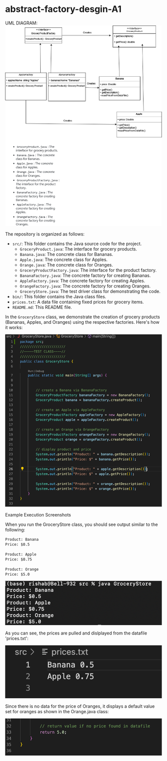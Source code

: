# abstract-factory-desgin-A1

UML DIAGRAM:
![](assets/images/assignment1uml.png)

The repository is organized as follows:

- `src/`: This folder contains the Java source code for the project.
  - `GroceryProduct.java`: The interface for grocery products.
  - `Banana.java`: The concrete class for Bananas.
  - `Apple.java`: The concrete class for Apples.
  - `Orange.java`: The concrete class for Oranges.
  - `GroceryProductFactory.java`: The interface for the product factory.
  - `BananaFactory.java`: The concrete factory for creating Bananas.
  - `AppleFactory.java`: The concrete factory for creating Apples.
  - `OrangeFactory.java`: The concrete factory for creating Oranges.
  - `GroceryStore.java`: The test driver class for demonstrating the code.
- `bin/`: This folder contains the Java class files.
- `prices.txt`: A data file containing fixed prices for grocery items.
- `README.md`: This README file.

In the `GroceryStore` class, we demonstrate the creation of grocery products (Bananas, Apples, and Oranges) using the respective factories. Here's how it works:

![](assets/images/testclass.png)

Example Execution Screenshots

When you run the GroceryStore class, you should see output similar to the following:

```
Product: Banana
Price: $0.5

Product: Apple
Price: $0.75

Product: Orange
Price: $5.0
```

![](assets/images/result.png)

As you can see, the prices are pulled and dislplayed from the datafile 'prices.txt':

![](assets/images/prices.png)

Since there is no data for the price of Oranges, it displays a default value set for oranges as shown in the Orange.java class:

![](assets/images/orange.png)
